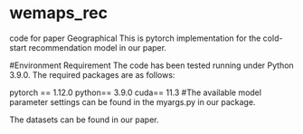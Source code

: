 # wemaps_rec
code for paper
Geographical
This is pytorch implementation for the cold-start recommendation model in our paper. 

#Environment Requirement
The code has been tested running under Python 3.9.0. The required packages are as follows:

pytorch == 1.12.0
python== 3.9.0
cuda== 11.3
#The available model parameter settings can be found in the myargs.py in our package.

The datasets can be found in our paper.
